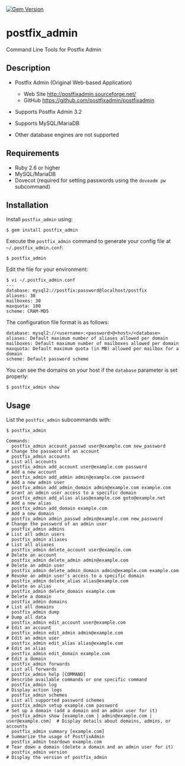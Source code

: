 [![Gem Version](https://badge.fury.io/rb/postfix_admin.png)](https://rubygems.org/gems/postfix_admin)

# postfix_admin

Command Line Tools for Postfix Admin

## Description

* Postfix Admin (Original Web-based Application)
  + Web Site http://postfixadmin.sourceforge.net/
  + GitHub https://github.com/postfixadmin/postfixadmin

* Supports Postfix Admin 3.2

* Supports MySQL/MariaDB

* Other database engines are not supported

## Requirements

* Ruby 2.6 or higher
* MySQL/MariaDB
* Dovecot (required for setting passwords using the `doveadm pw` subcommand)

## Installation

Install `postfix_admin` using:

    $ gem install postfix_admin

Execute the `postfix_admin` command to generate your config file at `~/.postfix_admin.conf`:

    $ postfix_admin

Edit the file for your environment:

    $ vi ~/.postfix_admin.conf
    ---
    database: mysql2://postfix:password@localhost/postfix
    aliases: 30
    mailboxes: 30
    maxquota: 100
    scheme: CRAM-MD5

The configuration file format is as follows:

    database: mysql2://<username>:<password>@<host>/<database>
    aliases: Default maximum number of aliases allowed per domain
    mailboxes: Default maximum number of mailboxes allowed per domain
    maxquota: Default maximum quota (in MB) allowed per mailbox for a domain
    scheme: Default password scheme

You can see the domains on your host if the `database` parameter is set properly:

    $ postfix_admin show

## Usage

List the `postfix_admin` subcommands with:

    $ postfix_admin

```
Commands:
  postfix_admin account_passwd user@example.com new_password               # Change the password of an account
  postfix_admin accounts                                                   # List all accounts
  postfix_admin add_account user@example.com password                      # Add a new account
  postfix_admin add_admin admin@example.com password                       # Add a new admin user
  postfix_admin add_admin_domain admin@example.com example.com             # Grant an admin user access to a specific domain
  postfix_admin add_alias alias@example.com goto@example.net               # Add a new alias
  postfix_admin add_domain example.com                                     # Add a new domain
  postfix_admin admin_passwd admin@example.com new_password                # Change the password of an admin user
  postfix_admin admins                                                     # List all admin users
  postfix_admin aliases                                                    # List all aliases
  postfix_admin delete_account user@example.com                            # Delete an account
  postfix_admin delete_admin admin@example.com                             # Delete an admin user
  postfix_admin delete_admin_domain admin@example.com example.com          # Revoke an admin user's access to a specific domain
  postfix_admin delete_alias alias@example.com                             # Delete an alias
  postfix_admin delete_domain example.com                                  # Delete a domain
  postfix_admin domains                                                    # List all domains
  postfix_admin dump                                                       # Dump all data
  postfix_admin edit_account user@example.com                              # Edit an account
  postfix_admin edit_admin admin@example.com                               # Edit an admin user
  postfix_admin edit_alias alias@example.com                               # Edit an alias
  postfix_admin edit_domain example.com                                    # Edit a domain
  postfix_admin forwards                                                   # List all forwards
  postfix_admin help [COMMAND]                                             # Describe available commands or one specific command
  postfix_admin log                                                        # Display action logs
  postfix_admin schemes                                                    # List all supported password schemes
  postfix_admin setup example.com password                                 # Set up a domain (add a domain and an admin user for it)
  postfix_admin show [example.com | admin@example.com | user@example.com]  # Display details about domains, admins, or accounts
  postfix_admin summary [example.com]                                      # Summarize the usage of PostfixAdmin
  postfix_admin teardown example.com                                       # Tear down a domain (delete a domain and an admin user for it)
  postfix_admin version                                                    # Display the version of postfix_admin
```
